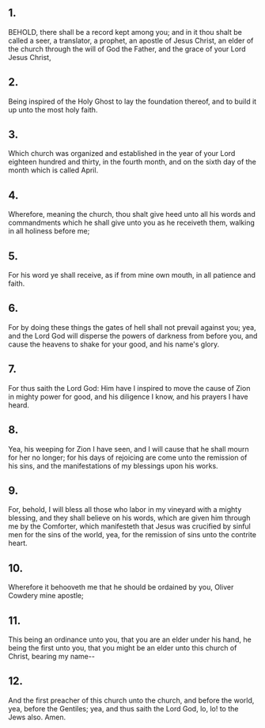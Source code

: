 ## 1.
BEHOLD, there shall be a record kept among you; and in it thou shalt be called a seer, a translator, a prophet, an apostle of Jesus Christ, an elder of the church through the will of God the Father, and the grace of your Lord Jesus Christ,
## 2.
Being inspired of the Holy Ghost to lay the foundation thereof, and to build it up unto the most holy faith.
## 3.
Which church was organized and established in the year of your Lord eighteen hundred and thirty, in the fourth month, and on the sixth day of the month which is called April.
## 4.
Wherefore, meaning the church, thou shalt give heed unto all his words and commandments which he shall give unto you as he receiveth them, walking in all holiness before me;
## 5.
For his word ye shall receive, as if from mine own mouth, in all patience and faith.
## 6.
For by doing these things the gates of hell shall not prevail against you; yea, and the Lord God will disperse the powers of darkness from before you, and cause the heavens to shake for your good, and his name's glory.
## 7.
For thus saith the Lord God: Him have I inspired to move the cause of Zion in mighty power for good, and his diligence I know, and his prayers I have heard.
## 8.
Yea, his weeping for Zion I have seen, and I will cause that he shall mourn for her no longer; for his days of rejoicing are come unto the remission of his sins, and the manifestations of my blessings upon his works.
## 9.
For, behold, I will bless all those who labor in my vineyard with a mighty blessing, and they shall believe on his words, which are given him through me by the Comforter, which manifesteth that Jesus was crucified by sinful men for the sins of the world, yea, for the remission of sins unto the contrite heart.
## 10.
Wherefore it behooveth me that he should be ordained by you, Oliver Cowdery mine apostle;
## 11.
This being an ordinance unto you, that you are an elder under his hand, he being the first unto you, that you might be an elder unto this church of Christ, bearing my name--
## 12.
And the first preacher of this church unto the church, and before the world, yea, before the Gentiles; yea, and thus saith the Lord God, lo, lo! to the Jews also. Amen.
